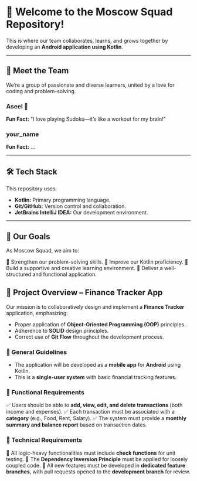# 🚀 Welcome to the Moscow Squad Repository!

This is where our team collaborates, learns, and grows together by developing an **Android application using Kotlin**.

---

## 👥 Meet the Team

We’re a group of passionate and diverse learners, united by a love for coding and problem-solving.

### Aseel 🎯

**Fun Fact:** "I love playing Sudoku—it’s like a workout for my brain!"

### your_name

**Fun Fact:** ...

---

## 🛠️ Tech Stack

This repository uses:  

- **Kotlin:** Primary programming language.
- **Git/GitHub:** Version control and collaboration.
- **JetBrains IntelliJ IDEA:** Our development environment.

---

## 🎯 Our Goals

As Moscow Squad, we aim to:

🚀 Strengthen our problem-solving skills.
🚀 Improve our Kotlin proficiency.
🚀 Build a supportive and creative learning environment.
🚀 Deliver a well-structured and functional application.

## 📌 Project Overview – Finance Tracker App

Our mission is to collaboratively design and implement a **Finance Tracker** application, emphasizing:

- Proper application of **Object-Oriented Programming (OOP)** principles.
- Adherence to **SOLID** design principles.
- Correct use of **Git Flow** throughout the development process.

### 📝 General Guidelines

- The application will be developed as a **mobile app** for **Android** using Kotlin.
- This is a **single-user system** with basic financial tracking features.

### 🔹 Functional Requirements

✅ Users should be able to **add, view, edit, and delete transactions** (both income and expenses).
✅ Each transaction must be associated with a **category** (e.g., Food, Rent, Salary).
✅ The system must provide a **monthly summary and balance report** based on transaction dates.

### 🔹 Technical Requirements

🔹 All logic-heavy functionalities must include **check functions** for unit testing.
🔹 The **Dependency Inversion Principle** must be applied for loosely coupled code.
🔹 All new features must be developed in **dedicated feature branches**, with pull requests opened to the **development branch** for review.
